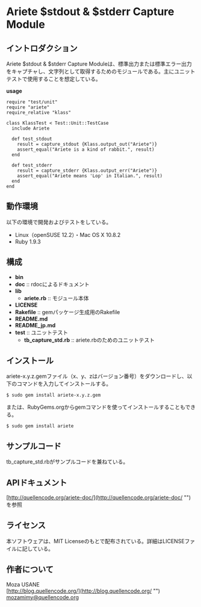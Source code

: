 Ariete $stdout & $stderr Capture Module
=======================================

## イントロダクション

Ariete $stdout & $stderr Capture Moduleは、標準出力または標準エラー出力をキャプチャし、文字列として取得するためのモジュールである。主にユニットテストで使用することを想定している。

**usage**

    require "test/unit"
    require "ariete"
    require_relative "klass"

    class KlassTest < Test::Unit::TestCase
      include Ariete

      def test_stdout
        result = capture_stdout {Klass.output_out("Ariete")}
        assert_equal("Ariete is a kind of rabbit.", result)
      end

      def test_stderr
        result = capture_stderr {Klass.output_err("Ariete")}
        assert_equal("Ariete means 'Lop' in Italian.", result)
      end
    end  

## 動作環境

以下の環境で開発およびテストをしている。

- Linux（openSUSE 12.2）・Mac OS X 10.8.2
- Ruby 1.9.3

## 構成

- **bin**
- **doc** :: rdocによるドキュメント
- **lib**
  - **ariete.rb** :: モジュール本体
- **LICENSE**
- **Rakefile** :: gemパッケージ生成用のRakefile
- **README.md**
- **README_jp.md**
- **test** :: ユニットテスト
  - **tb_capture_std.rb** :: ariete.rbのためのユニットテスト

## インストール

ariete-x.y.z.gemファイル（x、y、zはバージョン番号）をダウンロードし、以下のコマンドを入力してインストールする。

`$ sudo gem install ariete-x.y.z.gem`

または、RubyGems.orgからgemコマンドを使ってインストールすることもできる。

`$ sudo gem install ariete`

## サンプルコード

tb_capture_std.rbがサンプルコードを兼ねている。

## APIドキュメント

[http://quellencode.org/ariete-doc/](http://quellencode.org/ariete-doc/ "")を参照

## ライセンス

本ソフトウェアは、MIT Licenseのもとで配布されている。詳細はLICENSEファイルに記している。

## 作者について

Moza USANE  
[http://blog.quellencode.org/](http://blog.quellencode.org/ "")  
mozamimy@quellencode.org